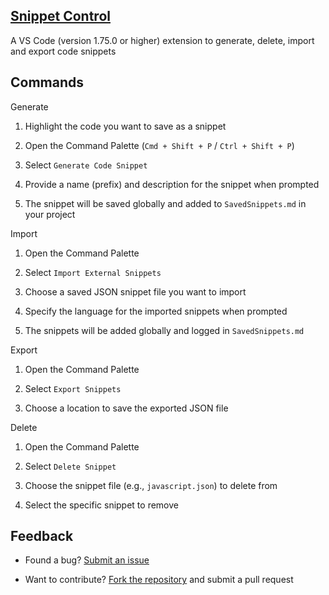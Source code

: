 ## [Snippet Control](https://marketplace.visualstudio.com/items?itemName=DanielPupke.vscode-snippet-gen)

A VS Code (version 1.75.0 or higher) extension to generate, delete, import and export code snippets

## Commands

Generate

1. Highlight the code you want to save as a snippet

2. Open the Command Palette (`Cmd + Shift + P` / `Ctrl + Shift + P`)

3. Select `Generate Code Snippet`

4. Provide a name (prefix) and description for the snippet when prompted

5. The snippet will be saved globally and added to `SavedSnippets.md` in your project

Import

1. Open the Command Palette

2. Select `Import External Snippets`

3. Choose a saved JSON snippet file you want to import

4. Specify the language for the imported snippets when prompted

5. The snippets will be added globally and logged in `SavedSnippets.md`

Export

1. Open the Command Palette

2. Select `Export Snippets`

3. Choose a location to save the exported JSON file

Delete

1. Open the Command Palette

2. Select `Delete Snippet`

3. Choose the snippet file (e.g., `javascript.json`) to delete from

4. Select the specific snippet to remove

## Feedback

- Found a bug? [Submit an issue](https://github.com/daniel68045/snippet-ctrl/issues)

- Want to contribute? [Fork the repository](https://github.com/daniel68045/snippet-ctrl) and submit a pull request
